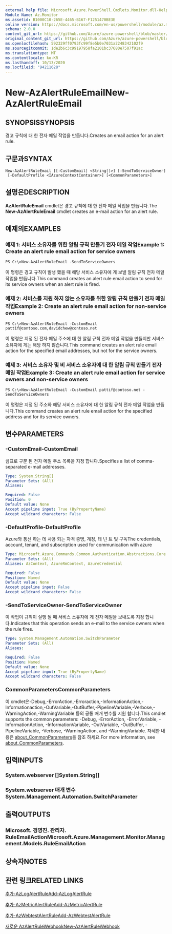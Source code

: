 ```yaml
---
external help file: Microsoft.Azure.PowerShell.Cmdlets.Monitor.dll-Help.xml
Module Name: Az.Monitor
ms.assetid: B1000C10-265E-4465-B167-F1251470BE3E
online version: https://docs.microsoft.com/en-us/powershell/module/az.monitor/new-azalertruleemail
schema: 2.0.0
content_git_url: https://github.com/Azure/azure-powershell/blob/master/src/Monitor/Monitor/help/New-AzAlertRuleEmail.md
original_content_git_url: https://github.com/Azure/azure-powershell/blob/master/src/Monitor/Monitor/help/New-AzAlertRuleEmail.md
ms.openlocfilehash: 592329ff0793fc99f8e5b0e7031a2248342102f9
ms.sourcegitcommit: 1de2b6c3c99197958fa2101bc37680e7507f91ac
ms.translationtype: MT
ms.contentlocale: ko-KR
ms.lasthandoff: 10/13/2020
ms.locfileid: "94211628"
---
```

# <span data-ttu-id="c9852-101">New-AzAlertRuleEmail</span><span class="sxs-lookup"><span data-stu-id="c9852-101">New-AzAlertRuleEmail</span></span>

## <span data-ttu-id="c9852-102">SYNOPSIS</span><span class="sxs-lookup"><span data-stu-id="c9852-102">SYNOPSIS</span></span>
<span data-ttu-id="c9852-103">경고 규칙에 대 한 전자 메일 작업을 만듭니다.</span><span class="sxs-lookup"><span data-stu-id="c9852-103">Creates an email action for an alert rule.</span></span>

## <span data-ttu-id="c9852-104">구문과</span><span class="sxs-lookup"><span data-stu-id="c9852-104">SYNTAX</span></span>

```
New-AzAlertRuleEmail [[-CustomEmail] <String[]>] [-SendToServiceOwner]
 [-DefaultProfile <IAzureContextContainer>] [<CommonParameters>]
```

## <span data-ttu-id="c9852-105">설명은</span><span class="sxs-lookup"><span data-stu-id="c9852-105">DESCRIPTION</span></span>
<span data-ttu-id="c9852-106">**AzAlertRuleEmail** cmdlet은 경고 규칙에 대 한 전자 메일 작업을 만듭니다.</span><span class="sxs-lookup"><span data-stu-id="c9852-106">The **New-AzAlertRuleEmail** cmdlet creates an e-mail action for an alert rule.</span></span>

## <span data-ttu-id="c9852-107">예제의</span><span class="sxs-lookup"><span data-stu-id="c9852-107">EXAMPLES</span></span>

### <span data-ttu-id="c9852-108">예제 1: 서비스 소유자를 위한 알림 규칙 만들기 전자 메일 작업</span><span class="sxs-lookup"><span data-stu-id="c9852-108">Example 1: Create an alert rule email action for service owners</span></span>
```
PS C:\>New-AzAlertRuleEmail -SendToServiceOwners
```

<span data-ttu-id="c9852-109">이 명령은 경고 규칙이 발생 했을 때 해당 서비스 소유자에 게 보낼 알림 규칙 전자 메일 작업을 만듭니다.</span><span class="sxs-lookup"><span data-stu-id="c9852-109">This command creates an alert rule email action to send for its service owners when an alert rule is fired.</span></span>

### <span data-ttu-id="c9852-110">예제 2: 서비스를 지원 하지 않는 소유자를 위한 알림 규칙 만들기 전자 메일 작업</span><span class="sxs-lookup"><span data-stu-id="c9852-110">Example 2: Create an alert rule email action for non-service owners</span></span>
```
PS C:\>New-AzAlertRuleEmail -CustomEmail pattif@contoso.com,davidchew@contoso.net
```

<span data-ttu-id="c9852-111">이 명령은 지정 된 전자 메일 주소에 대 한 알림 규칙 전자 메일 작업을 만들지만 서비스 소유자에 게는 해당 하지 않습니다.</span><span class="sxs-lookup"><span data-stu-id="c9852-111">This command creates an alert rule email action for the specified email addresses, but not for the service owners.</span></span>

### <span data-ttu-id="c9852-112">예제 3: 서비스 소유자 및 비 서비스 소유자에 대 한 알림 규칙 만들기 전자 메일 작업</span><span class="sxs-lookup"><span data-stu-id="c9852-112">Example 3: Create an alert rule email action for service owners and non-service owners</span></span>
```
PS C:\>New-AzAlertRuleEmail -CustomEmail pattif@contoso.net -SendToServiceOwners
```

<span data-ttu-id="c9852-113">이 명령은 지정 된 주소와 해당 서비스 소유자에 대 한 알림 규칙 전자 메일 작업을 만듭니다.</span><span class="sxs-lookup"><span data-stu-id="c9852-113">This command creates an alert rule email action for the specified address and for its service owners.</span></span>

## <span data-ttu-id="c9852-114">변수</span><span class="sxs-lookup"><span data-stu-id="c9852-114">PARAMETERS</span></span>

### <span data-ttu-id="c9852-115">-CustomEmail</span><span class="sxs-lookup"><span data-stu-id="c9852-115">-CustomEmail</span></span>
<span data-ttu-id="c9852-116">쉼표로 구분 된 전자 메일 주소 목록을 지정 합니다.</span><span class="sxs-lookup"><span data-stu-id="c9852-116">Specifies a list of comma-separated e-mail addresses.</span></span>

```yaml
Type: System.String[]
Parameter Sets: (All)
Aliases:

Required: False
Position: 0
Default value: None
Accept pipeline input: True (ByPropertyName)
Accept wildcard characters: False
```

### <span data-ttu-id="c9852-117">-DefaultProfile</span><span class="sxs-lookup"><span data-stu-id="c9852-117">-DefaultProfile</span></span>
<span data-ttu-id="c9852-118">Azure와 통신 하는 데 사용 되는 자격 증명, 계정, 테 넌 트 및 구독</span><span class="sxs-lookup"><span data-stu-id="c9852-118">The credentials, account, tenant, and subscription used for communication with azure</span></span>

```yaml
Type: Microsoft.Azure.Commands.Common.Authentication.Abstractions.Core.IAzureContextContainer
Parameter Sets: (All)
Aliases: AzContext, AzureRmContext, AzureCredential

Required: False
Position: Named
Default value: None
Accept pipeline input: False
Accept wildcard characters: False
```

### <span data-ttu-id="c9852-119">-SendToServiceOwner</span><span class="sxs-lookup"><span data-stu-id="c9852-119">-SendToServiceOwner</span></span>
<span data-ttu-id="c9852-120">이 작업이 규칙이 실행 될 때 서비스 소유자에 게 전자 메일을 보내도록 지정 합니다.</span><span class="sxs-lookup"><span data-stu-id="c9852-120">Indicates that this operation sends an e-mail to the service owners when the rule fires.</span></span>

```yaml
Type: System.Management.Automation.SwitchParameter
Parameter Sets: (All)
Aliases:

Required: False
Position: Named
Default value: None
Accept pipeline input: True (ByPropertyName)
Accept wildcard characters: False
```

### <span data-ttu-id="c9852-121">CommonParameters</span><span class="sxs-lookup"><span data-stu-id="c9852-121">CommonParameters</span></span>
<span data-ttu-id="c9852-122">이 cmdlet은-Debug,-ErrorAction,-Erroraction,-InformationAction,-Informationaction,-OutVariable,-OutBuffer,-PipelineVariable,-Verbose,-WarningAction,-WarningVariable 등의 공통 매개 변수를 지원 합니다.</span><span class="sxs-lookup"><span data-stu-id="c9852-122">This cmdlet supports the common parameters: -Debug, -ErrorAction, -ErrorVariable, -InformationAction, -InformationVariable, -OutVariable, -OutBuffer, -PipelineVariable, -Verbose, -WarningAction, and -WarningVariable.</span></span> <span data-ttu-id="c9852-123">자세한 내용은 [about_CommonParameters](http://go.microsoft.com/fwlink/?LinkID=113216)을 참조 하세요.</span><span class="sxs-lookup"><span data-stu-id="c9852-123">For more information, see [about_CommonParameters](http://go.microsoft.com/fwlink/?LinkID=113216).</span></span>

## <span data-ttu-id="c9852-124">입력</span><span class="sxs-lookup"><span data-stu-id="c9852-124">INPUTS</span></span>

### <span data-ttu-id="c9852-125">System.webserver []</span><span class="sxs-lookup"><span data-stu-id="c9852-125">System.String[]</span></span>

### <span data-ttu-id="c9852-126">System.webserver 매개 변수</span><span class="sxs-lookup"><span data-stu-id="c9852-126">System.Management.Automation.SwitchParameter</span></span>

## <span data-ttu-id="c9852-127">출력</span><span class="sxs-lookup"><span data-stu-id="c9852-127">OUTPUTS</span></span>

### <span data-ttu-id="c9852-128">Microsoft. 경영진. 관리자. RuleEmailAction</span><span class="sxs-lookup"><span data-stu-id="c9852-128">Microsoft.Azure.Management.Monitor.Management.Models.RuleEmailAction</span></span>

## <span data-ttu-id="c9852-129">상속자</span><span class="sxs-lookup"><span data-stu-id="c9852-129">NOTES</span></span>

## <span data-ttu-id="c9852-130">관련 링크</span><span class="sxs-lookup"><span data-stu-id="c9852-130">RELATED LINKS</span></span>

[<span data-ttu-id="c9852-131">추가-AzLogAlertRule</span><span class="sxs-lookup"><span data-stu-id="c9852-131">Add-AzLogAlertRule</span></span>](./Add-AzLogAlertRule.md)

[<span data-ttu-id="c9852-132">추가-AzMetricAlertRule</span><span class="sxs-lookup"><span data-stu-id="c9852-132">Add-AzMetricAlertRule</span></span>](./Add-AzMetricAlertRule.md)

[<span data-ttu-id="c9852-133">추가-AzWebtestAlertRule</span><span class="sxs-lookup"><span data-stu-id="c9852-133">Add-AzWebtestAlertRule</span></span>](./Add-AzWebtestAlertRule.md)

[<span data-ttu-id="c9852-134">새로운 AzAlertRuleWebhook</span><span class="sxs-lookup"><span data-stu-id="c9852-134">New-AzAlertRuleWebhook</span></span>](./New-AzAlertRuleWebhook.md)


